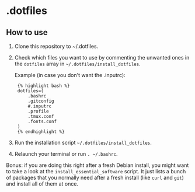 # .dotfiles

## How to use
1. Clone this repository to ~/.dotfiles.
2. Check which files you want to use by commenting the unwanted ones in the `dotfiles` array in `~/.dotfiles/install_dotfiles`.

    Example (in case you don't want the .inputrc):

        {% highlight bash %}
        dotfiles=(
            .bashrc
            .gitconfig
            #.inputrc
            .profile
            .tmux.conf
            .fonts.conf
        )
        {% endhighlight %}

3. Run the installation script `~/.dotfiles/install_dotfiles`.
4. Relaunch your terminal or run `. ~/.bashrc`.

Bonus: if you are doing this right after a fresh Debian install, you might want to take a look at the `install_essential_software` script. It just lists a bunch of packages that you normally need after a fresh install (like `curl` and `git`) and install all of them at once.

